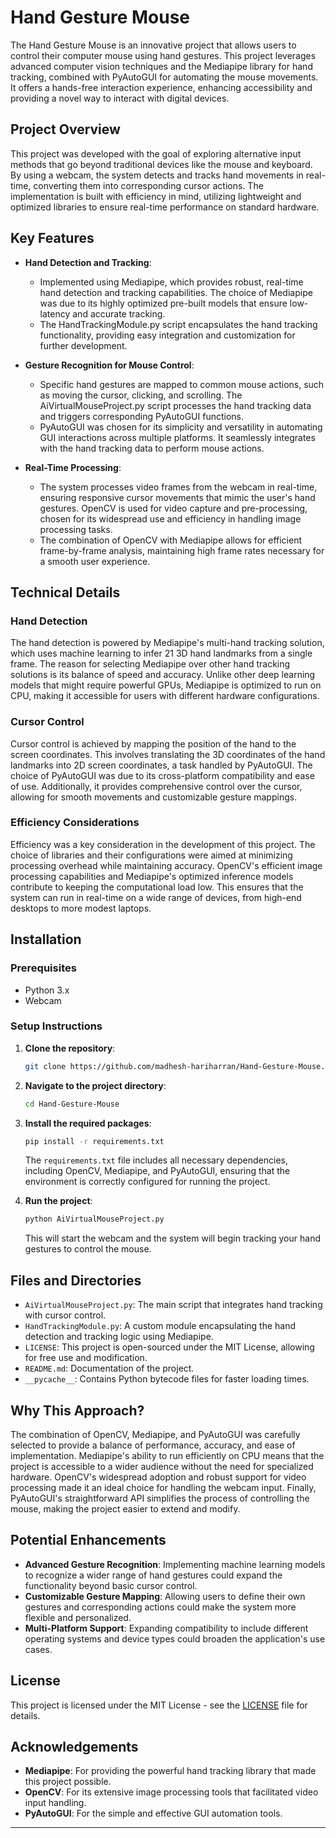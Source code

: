 # Hand Gesture Mouse

The Hand Gesture Mouse is an innovative project that allows users to control their computer mouse using hand gestures. This project leverages advanced computer vision techniques and the Mediapipe library for hand tracking, combined with PyAutoGUI for automating the mouse movements. It offers a hands-free interaction experience, enhancing accessibility and providing a novel way to interact with digital devices.

## Project Overview

This project was developed with the goal of exploring alternative input methods that go beyond traditional devices like the mouse and keyboard. By using a webcam, the system detects and tracks hand movements in real-time, converting them into corresponding cursor actions. The implementation is built with efficiency in mind, utilizing lightweight and optimized libraries to ensure real-time performance on standard hardware.

## Key Features

- **Hand Detection and Tracking**: 
  - Implemented using Mediapipe, which provides robust, real-time hand detection and tracking capabilities. The choice of Mediapipe was due to its highly optimized pre-built models that ensure low-latency and accurate tracking.
  - The HandTrackingModule.py script encapsulates the hand tracking functionality, providing easy integration and customization for further development.

- **Gesture Recognition for Mouse Control**:
  - Specific hand gestures are mapped to common mouse actions, such as moving the cursor, clicking, and scrolling. The AiVirtualMouseProject.py script processes the hand tracking data and triggers corresponding PyAutoGUI functions.
  - PyAutoGUI was chosen for its simplicity and versatility in automating GUI interactions across multiple platforms. It seamlessly integrates with the hand tracking data to perform mouse actions.

- **Real-Time Processing**:
  - The system processes video frames from the webcam in real-time, ensuring responsive cursor movements that mimic the user's hand gestures. OpenCV is used for video capture and pre-processing, chosen for its widespread use and efficiency in handling image processing tasks.
  - The combination of OpenCV with Mediapipe allows for efficient frame-by-frame analysis, maintaining high frame rates necessary for a smooth user experience.

## Technical Details

### Hand Detection

The hand detection is powered by Mediapipe's multi-hand tracking solution, which uses machine learning to infer 21 3D hand landmarks from a single frame. The reason for selecting Mediapipe over other hand tracking solutions is its balance of speed and accuracy. Unlike other deep learning models that might require powerful GPUs, Mediapipe is optimized to run on CPU, making it accessible for users with different hardware configurations.

### Cursor Control

Cursor control is achieved by mapping the position of the hand to the screen coordinates. This involves translating the 3D coordinates of the hand landmarks into 2D screen coordinates, a task handled by PyAutoGUI. The choice of PyAutoGUI was due to its cross-platform compatibility and ease of use. Additionally, it provides comprehensive control over the cursor, allowing for smooth movements and customizable gesture mappings.

### Efficiency Considerations

Efficiency was a key consideration in the development of this project. The choice of libraries and their configurations were aimed at minimizing processing overhead while maintaining accuracy. OpenCV's efficient image processing capabilities and Mediapipe's optimized inference models contribute to keeping the computational load low. This ensures that the system can run in real-time on a wide range of devices, from high-end desktops to more modest laptops.

## Installation

### Prerequisites

- Python 3.x
- Webcam

### Setup Instructions

1. **Clone the repository**:
    ```sh
    git clone https://github.com/madhesh-hariharran/Hand-Gesture-Mouse.git
    ```

2. **Navigate to the project directory**:
    ```sh
    cd Hand-Gesture-Mouse
    ```

3. **Install the required packages**:
    ```sh
    pip install -r requirements.txt
    ```

   The `requirements.txt` file includes all necessary dependencies, including OpenCV, Mediapipe, and PyAutoGUI, ensuring that the environment is correctly configured for running the project.

4. **Run the project**:
    ```sh
    python AiVirtualMouseProject.py
    ```

   This will start the webcam and the system will begin tracking your hand gestures to control the mouse.

## Files and Directories

- `AiVirtualMouseProject.py`: The main script that integrates hand tracking with cursor control.
- `HandTrackingModule.py`: A custom module encapsulating the hand detection and tracking logic using Mediapipe.
- `LICENSE`: This project is open-sourced under the MIT License, allowing for free use and modification.
- `README.md`: Documentation of the project.
- `__pycache__`: Contains Python bytecode files for faster loading times.

## Why This Approach?

The combination of OpenCV, Mediapipe, and PyAutoGUI was carefully selected to provide a balance of performance, accuracy, and ease of implementation. Mediapipe's ability to run efficiently on CPU means that the project is accessible to a wider audience without the need for specialized hardware. OpenCV's widespread adoption and robust support for video processing made it an ideal choice for handling the webcam input. Finally, PyAutoGUI's straightforward API simplifies the process of controlling the mouse, making the project easier to extend and modify.

## Potential Enhancements

- **Advanced Gesture Recognition**: Implementing machine learning models to recognize a wider range of hand gestures could expand the functionality beyond basic cursor control.
- **Customizable Gesture Mapping**: Allowing users to define their own gestures and corresponding actions could make the system more flexible and personalized.
- **Multi-Platform Support**: Expanding compatibility to include different operating systems and device types could broaden the application's use cases.

## License

This project is licensed under the MIT License - see the [LICENSE](LICENSE) file for details.

## Acknowledgements

- **Mediapipe**: For providing the powerful hand tracking library that made this project possible.
- **OpenCV**: For its extensive image processing tools that facilitated video input handling.
- **PyAutoGUI**: For the simple and effective GUI automation tools.

---

